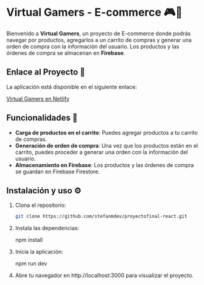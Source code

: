 # Virtual Gamers - E-commerce 🎮🛒

Bienvenido a **Virtual Gamers**, un proyecto de E-commerce donde podrás navegar por productos, agregarlos a un carrito de compras y generar una orden de compra con la información del usuario. Los productos y las órdenes de compra se almacenan en **Firebase**.

## Enlace al Proyecto 🚀

La aplicación está disponible en el siguiente enlace:

[Virtual Gamers en Netlify](https://virtualgamers.netlify.app/)

## Funcionalidades 🔧

- **Carga de productos en el carrito**: Puedes agregar productos a tu carrito de compras.
- **Generación de orden de compra**: Una vez que los productos están en el carrito, puedes proceder a generar una orden con la información del usuario.
- **Almacenamiento en Firebase**: Los productos y las órdenes de compra se guardan en Firebase Firestore.

## Instalación y uso ⚙️

1. Clona el repositorio:  
   ```bash
   git clone https://github.com/stefanmdev/proyectofinal-react.git

2. Instala las dependencias:

   npm install

3. Inicia la aplicación:

   npm run dev

4. Abre tu navegador en http://localhost:3000 para visualizar el proyecto.




